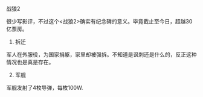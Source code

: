 ###

战狼2

很少写影评，不过这个<战狼2>确实有纪念碑的意义。毕竟截止至今日，超越30亿票房。


1. 拆迁

军人在外服役，为国家捐躯，家里却被强拆。不知道是讽刺还是什么的，反正这种情况也是真是存在。

2. 军舰

军舰发射了4枚导弹，每枚100W.
